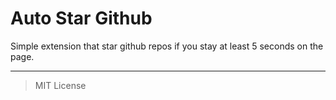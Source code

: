 # Auto Star Github

Simple extension that star github repos if you stay at least 5 seconds on the page.

---

> MIT License
